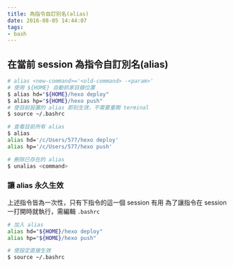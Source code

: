 ```yaml
---
title: 為指令自訂別名(alias)
date: 2016-08-05 14:44:07
tags:
- bash
---
```



## 在當前 session 為指令自訂別名(alias)

``` bash
# alias <new-command>='<old-command> -<param>'
# 使用 ${HOME} 自動抓家目錄位置
$ alias hd="${HOME}/hexo deploy"
$ alias hp="${HOME}/hexo push"
# 使目前設置的 alias 即刻生效，不需要重開 terminal
$ source ~/.bashrc
```

``` bash
# 查看目前所有 alias
$ alias
alias hd='/c/Users/577/hexo deploy'
alias hp='/c/Users/577/hexo push'
```

```bash
# 刪除已存在的 alias
$ unalias <command>
```

### 讓 alias 永久生效

上述指令皆為一次性，只有下指令的這一個 session 有用
為了讓指令在 session 一打開時就執行，需編輯 `.bashrc`

``` bash ~/.bashrc
# 加入 alias
alias hd="${HOME}/hexo deploy"
alias hp="${HOME}/hexo push"
```

``` bash
# 使設定直接生效
$ source ~/.bashrc
```

